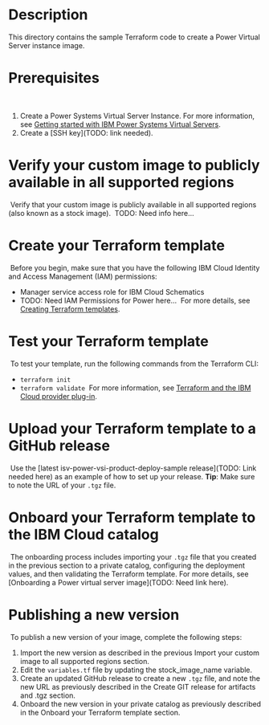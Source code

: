 # Description
This directory contains the sample Terraform code to create a Power Virtual Server instance image. 

# Prerequisites
​
  1. Create a Power Systems Virtual Server Instance. For more information, see [Getting started with IBM Power Systems Virtual Servers](https://cloud.ibm.com/docs/power-iaas?topic=power-iaas-getting-started).
  2. Create a [SSH key](TODO: link needed).

# Verify your custom image to publicly available in all supported regions
​
  Verify that your custom image is publicly available in all supported regions (also known as a stock image).
​
  TODO: Need info here...
  
# Create your Terraform template
​
Before you begin, make sure that you have the following IBM Cloud Identity and Access Management (IAM) permissions:
​
 * Manager service access role for IBM Cloud Schematics
 * TODO: Need IAM Permissions for Power here...
​
For more details, see [Creating Terraform templates](https://cloud.ibm.com/docs/schematics?topic=schematics-create-tf-config).
​
# Test your Terraform template
​
To test your template, run the following commands from the Terraform CLI: 
​
* `terraform init`
* `terraform validate`
​
For more information, see [Terraform and the IBM Cloud provider plug-in](https://cloud.ibm.com/docs/ibm-cloud-provider-for-terraform?topic=ibm-cloud-provider-for-terraform-setup_cli).
​
# Upload your Terraform template to a GitHub release
​
Use the [latest isv-power-vsi-product-deploy-sample release](TODO: Link needed here) as an example of how to set up your release.
​
**Tip**: Make sure to note the URL of your `.tgz` file.
​
# Onboard your Terraform template to the IBM Cloud catalog
​
The onboarding process includes importing your `.tgz` file that you created in the previous section to a private catalog, configuring the deployment values, and then validating the Terraform template. For more details, see [Onboarding a Power virtual server image](TODO: Need link here).
​
# Publishing a new version
​
To publish a new version of your image, complete the following steps: 
​
1. Import the new version as described in the previous Import your custom image to all supported regions section.
2. Edit the `variables.tf` file by updating the stock_image_name variable.
3. Create an updated GitHub release to create a new `.tgz` file, and note the new URL as previously described in the Create GIT release for artifacts and .tgz section.
4. Onboard the new version in your private catalog as previously described in the Onboard your Terraform template section.
